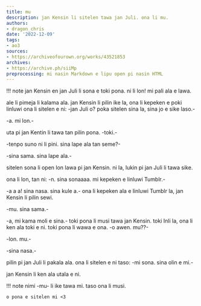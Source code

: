 ```yaml
---
title: mu
description: jan Kensin li sitelen tawa jan Juli. ona li mu.
authors:
- dragon_chris
date: '2022-12-09'
tags:
- ao3
sources:
- https://archiveofourown.org/works/43521853
archives:
- https://archive.ph/siiMp
preprocessing: mi nasin Markdown e lipu open pi nasin HTML
---
```


!!! note
    jan Kensin en jan Juli li sona e toki pona. ni li lon! mi pali ala e lawa.

ale li pimeja li kalama ala. jan Kensin li pilin ike la, ona li kepeken e poki linluwi ona li sitelen e ni: -jan Juli o? poka sitelen sina la, sina jo e sike laso.-

-a. mi lon.-

uta pi jan Kentin li tawa tan pilin pona. -toki.-

-tenpo suno ni li pini. sina lape ala tan seme?-

-sina sama. sina lape ala.-

sitelen sona li open lon lawa pi jan Kensin. ni la, lukin pi jan Juli li tawa sike.

ona li lon, tan ni: -n. sina sonaaaa. mi kepeken e linluwi Tumblr.-

-a a a! sina nasa. sina kule a.- ona li kepeken ala e linluwi Tumblr la, jan Kensin li pilin sewi.

-mu. sina sama.-

-a, mi kama moli e sina.- toki pona li musi tawa jan Kensin. toki Inli la, ona li ken ala toki e ni. toki pona li wawa e ona. -o awen. mu??-

-lon. mu.-

-sina nasa.-

pilin pi jan Juli li pakala ala. ona li sitelen e ni taso: -mi sona. sina olin e mi.-

jan Kensin li ken ala utala e ni.

!!! note
    nimi -mu- li ike tawa mi. taso ona li musi.

    o pona e sitelen mi <3